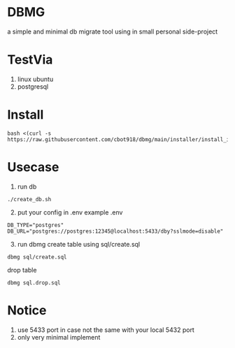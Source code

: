 # DBMG
a simple and minimal db migrate tool using in small personal side-project 

# TestVia
1. linux ubuntu
2. postgresql

# Install
```
bash <(curl -s https://raw.githubusercontent.com/cbot918/dbmg/main/installer/install_in_linux.sh)
```

# Usecase
1. run db
```
./create_db.sh
```

2. put your config in .env
example .env
```
DB_TYPE="postgres"
DB_URL="postgres://postgres:12345@localhost:5433/dby?sslmode=disable"
```

3. run dbmg
create table using sql/create.sql
```
dbmg sql/create.sql
```
drop table
```
dbmg sql.drop.sql
```

# Notice
1. use 5433 port in case not the same with your local 5432 port
2. only very minimal implement 